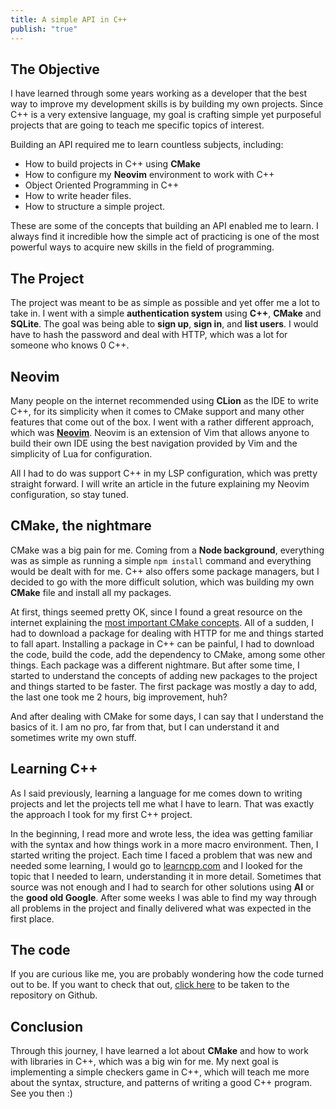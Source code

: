```yaml
---
title: A simple API in C++
publish: "true"
---
```

## The Objective

I have learned through some years working as a developer that the best way to improve my development skills is by building my own projects. Since C++ is a very extensive language, my goal is crafting simple yet purposeful projects that are going to teach me specific topics of interest. 

Building an API required me to learn countless subjects, including:
- How to build projects in C++ using **CMake**
- How to configure my **Neovim** environment to work with C++
- Object Oriented Programming in C++
- How to write header files.
- How to structure a simple project.

These are some of the concepts that building an API enabled me to learn. I always find it incredible how the simple act of practicing is one of the most powerful ways to acquire new skills in the field of programming.

## The Project

The project was meant to be as simple as possible and yet offer me a lot to take in. I went with a simple **authentication system** using **C++**, **CMake** and **SQLite**. The goal was being able to **sign up**, **sign in**, and **list users**. I would have to hash the password and deal with HTTP, which was a lot for someone who knows 0 C++.

## Neovim

Many people on the internet recommended using **CLion** as the IDE to write C++, for its simplicity when it comes to CMake support and many other features that come out of the box. I went with a rather different approach, which was **[Neovim](https://neovim.io/)**. Neovim is an extension of Vim that allows anyone to build their own IDE using the best navigation provided by Vim and the simplicity of Lua for configuration.

All I had to do was support C++ in my LSP configuration, which was pretty straight forward. I will write an article in the future explaining my Neovim configuration, so stay tuned.

## CMake, the nightmare

CMake was a big pain for me. Coming from a **Node background**, everything was as simple as running a simple `npm install` command and everything would be dealt with for me. C++ also offers some package managers, but I decided to go with the more difficult solution, which was building my own **CMake** file and install all my packages.

At first, things seemed pretty OK, since I found a great resource on the internet explaining the [most important CMake concepts](https://learnxinyminutes.com/docs/cmake/). All of a sudden, I had to download a package for dealing with HTTP for me and things started to fall apart. Installing a package in C++ can be painful, I had to download the code, build the code, add the dependency to CMake, among some other things. Each package was a different nightmare. But after some time, I started to understand the concepts of adding new packages to the project and things started to be faster. The first package was mostly a day to add, the last one took me 2 hours, big improvement, huh?

And after dealing with CMake for some days, I can say that I understand the basics of it. I am no pro, far from that, but I can understand it and sometimes write my own stuff.

## Learning C++

As I said previously, learning a language for me comes down to writing projects and let the projects tell me what I have to learn. That was exactly the approach I took for my first C++ project.

In the beginning, I read more and wrote less, the idea was getting familiar with the syntax and how things work in a more macro environment. Then, I started writing the project. Each time I faced a problem that was new and needed some learning, I would go to [learncpp.com](https://www.learncpp.com/) and I looked for the topic that I needed to learn, understanding it in more detail. Sometimes that source was not enough and I had to search for other solutions using **AI** or the **good old Google**. After some weeks I was able to find my way through all problems in the project and finally delivered what was expected in the first place.

## The code

If you are curious like me, you are probably wondering how the code turned out to be. If you want to check that out, [click here](https://github.com/lucasForato/learn-cpp/tree/main/auth) to be taken to the repository on Github.

## Conclusion

Through this journey, I have learned a lot about **CMake** and how to work with libraries in C++, which was a big win for me. My next goal is implementing a simple checkers game in C++, which will teach me more about the syntax, structure, and patterns of writing a good C++ program. See you then :)